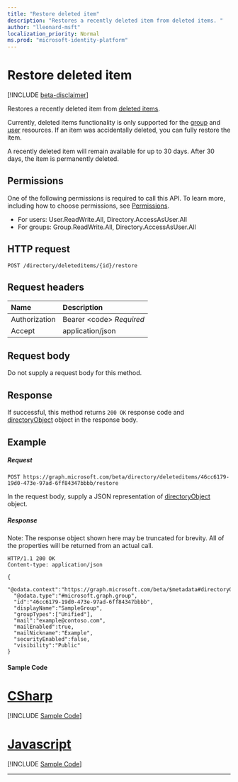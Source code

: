 ```yaml
---
title: "Restore deleted item"
description: "Restores a recently deleted item from deleted items. "
author: "lleonard-msft"
localization_priority: Normal
ms.prod: "microsoft-identity-platform"
---
```


# Restore deleted item

[!INCLUDE [beta-disclaimer](../../includes/beta-disclaimer.md)]

Restores a recently deleted item from [deleted items](../resources/directory.md). 

Currently, deleted items functionality is only supported for the [group](../resources/group.md) and [user](../resources/user.md) resources. If an item was accidentally deleted, you can fully restore the item.

A recently deleted item will remain available for up to 30 days. After 30 days, the item is permanently deleted.

## Permissions
One of the following permissions is required to call this API. To learn more, including how to choose permissions, see [Permissions](/graph/permissions-reference).

* For users: User.ReadWrite.All, Directory.AccessAsUser.All
* For groups: Group.ReadWrite.All, Directory.AccessAsUser.All

## HTTP request
<!-- { "blockType": "ignored" } -->
```http
POST /directory/deleteditems/{id}/restore
```

## Request headers
| Name       | Description|
|:---------------|:----------|
| Authorization  | Bearer &lt;code&gt; *Required*|
| Accept | application/json |

## Request body
Do not supply a request body for this method.

## Response

If successful, this method returns `200 OK` response code and [directoryObject](../resources/directoryobject.md) object in the response body.

## Example
##### Request

<!-- {
  "blockType": "request",
  "name": "create_directoryobject_from_directory"
}-->
```http
POST https://graph.microsoft.com/beta/directory/deleteditems/46cc6179-19d0-473e-97ad-6ff84347bbbb/restore
```
In the request body, supply a JSON representation of [directoryObject](../resources/directoryobject.md) object.
##### Response
Note: The response object shown here may be truncated for brevity. All of the properties will be returned from an actual call.
<!-- {
  "blockType": "response",
  "truncated": true,
  "@odata.type": "microsoft.graph.directoryObject"
} -->
```http
HTTP/1.1 200 OK
Content-type: application/json

{
  "@odata.context":"https://graph.microsoft.com/beta/$metadata#directoryObjects/$entity",
  "@odata.type":"#microsoft.graph.group",
  "id":"46cc6179-19d0-473e-97ad-6ff84347bbbb",
  "displayName":"SampleGroup",
  "groupTypes":["Unified"],
  "mail":"example@contoso.com",
  "mailEnabled":true,
  "mailNickname":"Example",
  "securityEnabled":false,
  "visibility":"Public"
}
```
#### Sample Code
# [CSharp](#tab/CSharp)
[!INCLUDE [Sample Code]( ../includes/create_directoryobject_from_directory-C#-snippets.md)]

# [Javascript](#tab/Javascript)
[!INCLUDE [Sample Code]( ../includes/create_directoryobject_from_directory-Javascript-snippets.md)]

---


<!-- uuid: 8fcb5dbc-d5aa-4681-8e31-b001d5168d79
2015-10-25 14:57:30 UTC -->
<!--
{
  "type": "#page.annotation",
  "description": "Create deletedItem",
  "keywords": "",
  "section": "documentation",
  "tocPath": "",
  "suppressions": [
    "Error: /api-reference/beta/api/directory-deleteditems-restore.md:\r\n      Exception processing links.\r\n    System.ArgumentException: Link Definition was null. Link text: !INCLUDE [beta-disclaimer](../../includes/beta-disclaimer.md)\r\n      at ApiDoctor.Validation.DocFile.get_LinkDestinations()\r\n      at ApiDoctor.Validation.DocSet.ValidateLinks(Boolean includeWarnings, String[] relativePathForFiles, IssueLogger issues, Boolean requireFilenameCaseMatch, Boolean printOrphanedFiles)"
  ]
}
-->
